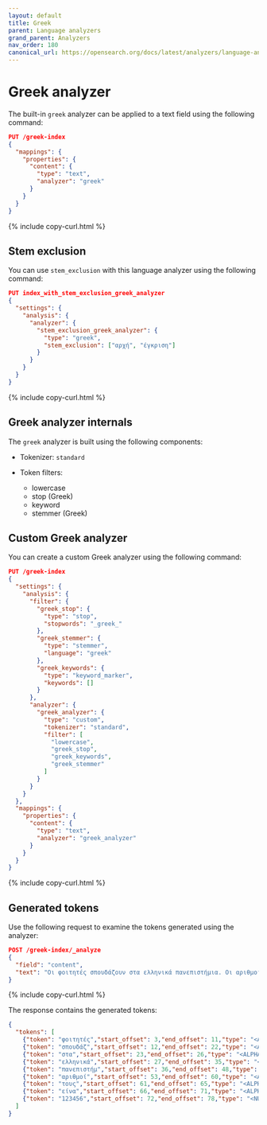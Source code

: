 ```yaml
---
layout: default
title: Greek
parent: Language analyzers
grand_parent: Analyzers
nav_order: 180
canonical_url: https://opensearch.org/docs/latest/analyzers/language-analyzers/greek/
---
```


# Greek analyzer

The built-in `greek` analyzer can be applied to a text field using the following command:

```json
PUT /greek-index
{
  "mappings": {
    "properties": {
      "content": {
        "type": "text",
        "analyzer": "greek"
      }
    }
  }
}
```
{% include copy-curl.html %}

## Stem exclusion

You can use `stem_exclusion` with this language analyzer using the following command:

```json
PUT index_with_stem_exclusion_greek_analyzer
{
  "settings": {
    "analysis": {
      "analyzer": {
        "stem_exclusion_greek_analyzer": {
          "type": "greek",
          "stem_exclusion": ["αρχή", "έγκριση"]
        }
      }
    }
  }
}
```
{% include copy-curl.html %}

## Greek analyzer internals

The `greek` analyzer is built using the following components:

- Tokenizer: `standard`

- Token filters:
  - lowercase
  - stop (Greek)
  - keyword
  - stemmer (Greek)

## Custom Greek analyzer

You can create a custom Greek analyzer using the following command:

```json
PUT /greek-index
{
  "settings": {
    "analysis": {
      "filter": {
        "greek_stop": {
          "type": "stop",
          "stopwords": "_greek_"
        },
        "greek_stemmer": {
          "type": "stemmer",
          "language": "greek"
        },
        "greek_keywords": {
          "type": "keyword_marker",
          "keywords": []
        }
      },
      "analyzer": {
        "greek_analyzer": {
          "type": "custom",
          "tokenizer": "standard",
          "filter": [
            "lowercase",
            "greek_stop",
            "greek_keywords",
            "greek_stemmer"
          ]
        }
      }
    }
  },
  "mappings": {
    "properties": {
      "content": {
        "type": "text",
        "analyzer": "greek_analyzer"
      }
    }
  }
}
```
{% include copy-curl.html %}

## Generated tokens

Use the following request to examine the tokens generated using the analyzer:

```json
POST /greek-index/_analyze
{
  "field": "content",
  "text": "Οι φοιτητές σπουδάζουν στα ελληνικά πανεπιστήμια. Οι αριθμοί τους είναι 123456."
}
```
{% include copy-curl.html %}

The response contains the generated tokens:

```json
{
  "tokens": [
    {"token": "φοιτητές","start_offset": 3,"end_offset": 11,"type": "<ALPHANUM>","position": 1},
    {"token": "σπουδάζ","start_offset": 12,"end_offset": 22,"type": "<ALPHANUM>","position": 2},
    {"token": "στα","start_offset": 23,"end_offset": 26,"type": "<ALPHANUM>","position": 3},
    {"token": "ελληνικά","start_offset": 27,"end_offset": 35,"type": "<ALPHANUM>","position": 4},
    {"token": "πανεπιστήμ","start_offset": 36,"end_offset": 48,"type": "<ALPHANUM>","position": 5},
    {"token": "αριθμοί","start_offset": 53,"end_offset": 60,"type": "<ALPHANUM>","position": 7},
    {"token": "τους","start_offset": 61,"end_offset": 65,"type": "<ALPHANUM>","position": 8},
    {"token": "είνα","start_offset": 66,"end_offset": 71,"type": "<ALPHANUM>","position": 9},
    {"token": "123456","start_offset": 72,"end_offset": 78,"type": "<NUM>","position": 10}
  ]
}
```
